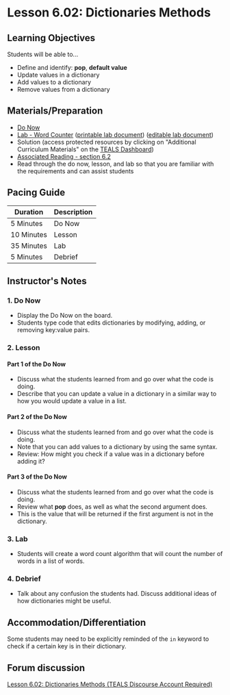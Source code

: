 # Lesson 6.02: Dictionaries Methods

## Learning Objectives

Students will be able to...

* Define and identify: **pop**, **default value**
* Update values in a dictionary
* Add values to a dictionary
* Remove values from a dictionary

## Materials/Preparation

* [Do Now]
* [Lab - Word Counter] ([printable lab document]) ([editable lab document])
* Solution (access protected resources by clicking on "Additional Curriculum Materials" on the [TEALS Dashboard])
* [Associated Reading - section 6.2](https://tealsk12.gitbook.io/intro-cs-2/readings#6-2)
* Read through the do now, lesson, and lab so that you are familiar with the requirements and can assist students

## Pacing Guide

| **Duration**   | **Description** |
| ---------- | ----------- |
| 5 Minutes  | Do Now      |
| 10 Minutes | Lesson      |
| 35 Minutes | Lab         |
| 5 Minutes | Debrief     |

## Instructor's Notes

### 1. Do Now

* Display the Do Now on the board.
* Students type code that edits dictionaries by modifying, adding, or removing key:value pairs.

### 2. Lesson

#### Part 1 of the Do Now

* Discuss what the students learned from and go over what the code is doing.
* Describe that you can update a value in a dictionary in a similar way to how you would update a value in a list.

#### Part 2 of the Do Now

* Discuss what the students learned from and go over what the code is doing.
* Note that you can add values to a dictionary by using the same syntax.
* Review: How might you check if a value was in a dictionary before adding it?

#### Part 3 of the Do Now

* Discuss what the students learned from and go over what the code is doing.
* Review what **pop** does, as well as what the second argument does.
* This is the value that will be returned if the first argument is not in the dictionary.

### 3. Lab

* Students will create a word count algorithm that will count the number of words in a list of words.

### 4. Debrief

* Talk about any confusion the students had. Discuss additional ideas of how dictionaries might be useful.

## Accommodation/Differentiation

Some students may need to be explicitly reminded of the `in` keyword to check if a certain key is in their dictionary.

## Forum discussion

[Lesson 6.02: Dictionaries Methods (TEALS Discourse Account Required)](https://forums.tealsk12.org/c/2nd-semester-unit-6-dictionaries/lesson-6-02-dictionaries-methods)

[Do Now]: do_now.md
[Lab - Word Counter]: lab.md
[TEALS Dashboard]:http:/www.tealsk12.org/dashboard
[printable lab document]: lab.pdf
[editable lab document]: lab.docx